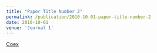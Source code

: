 ```yaml
---
title: "Paper Title Number 2"
permalink: /publication/2010-10-01-paper-title-number-2
date: 2010-10-01
venue: 'Journal 1'
---
```

[Coex](https://papers.ssrn.com/sol3/papers.cfm?abstract_id=3808755)
